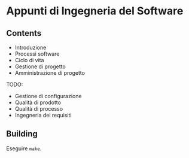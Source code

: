 # Appunti di Ingegneria del Software
## Contents
* Introduzione
* Processi software
* Ciclo di vita
* Gestione di progetto
* Amministrazione di progetto

TODO:
* Gestione di configurazione
* Qualità di prodotto
* Qualità di processo
* Ingegneria dei requisiti

## Building
Eseguire `make`.
